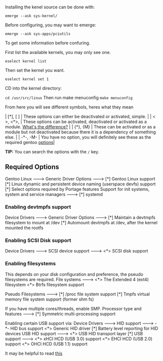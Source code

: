 Installing the kenel source can be done with:

`emerge --ask sys-kernel/`

Before configuring, you may want to emerge:

`emerge --ask sys-apps/pciutils`

To get some information before confuring.

First list the available kernels, you may only see one.

`eselect kernel list`

Then set the kernel you want.

`eselect kernel set 1`

CD into the kernel directory:

`cd /usr/src/linux`
Then run make menuconfig
`make menuconfig`

From here you will see different symbols, heres what they mean

| [\*], [ ] | These options can either be deactivated or activated, simple. |
| < >, <\*>, <M> | These options can be activated, deactivated or activated as a module. [What's the difference?](https://wiki.gentoo.org/wiki/Kernel_Modules) |
| {\*}, {M} | These can be activated or as a module but not deactivated because there it is a dependency of something else. |
| -\*-, -M- | You have no option, you will definitely see these as the required gentoo [options]()|


**TIP:** You can search the options with the `/` key.

## Required Options

Gentoo Linux --->
  Generic Driver Options --->
    [\*] Gentoo Linux support
    [\*]   Linux dynamic and persistent device naming (userspace devfs) support
    [\*]   Select options required by Portage features
        Support for init systems, system and service managers  --->
          [\*] systemd
          
### Enabling devtmpfs support
Device Drivers --->
  Generic Driver Options --->
    [\*] Maintain a devtmpfs filesystem to mount at /dev
    [\*]   Automount devtmpfs at /dev, after the kernel mounted the rootfs
### Enabling SCSI Disk support
Device Drivers --->
   SCSI device support  --->
      <\*> SCSI disk support
### Enabling filesystems
This depends on your disk configuration and preference, the pseudo filesystems are required.
File systems --->
  <\*> The Extended 4 (ext4) filesystem
  <\*> Btrfs filesystem support

Pseudo Filesystems --->
    [\*] /proc file system support
    [\*] Tmpfs virtual memory file system support (former shm fs)
    
If you have multiple cores/threads, enable SMP.
Processor type and features  --->
  [\*] Symmetric multi-processing support
    
Enabling certain USB support via:
Device Drivers --->
  HID support  --->
    -\*- HID bus support
    <\*>   Generic HID driver
    [\*]   Battery level reporting for HID devices
      USB HID support  --->
        <*> USB HID transport layer
  [\*] USB support  --->
    <\*>     xHCI HCD (USB 3.0) support
    <\*>     EHCI HCD (USB 2.0) support
    <\*>     OHCI HCD (USB 1.1) support
    


It may be helpful to read [this](https://wiki.gentoo.org/wiki/Kernel/Gentoo_Kernel_Configuration_Guide)
